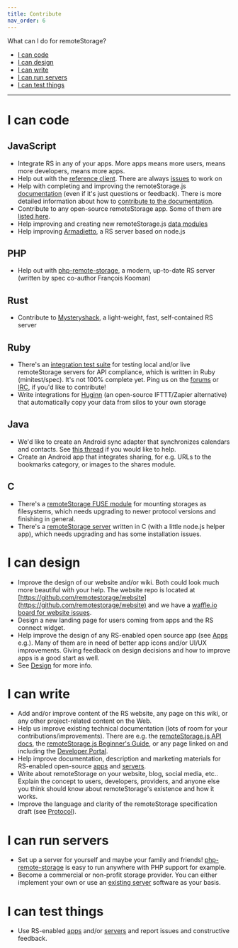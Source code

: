 ```yaml
---
title: Contribute
nav_order: 6
---
```


What can I do for remoteStorage?

* <a href="#i-can-code">I can code</a>
* <a href="#i-can-design">I can design</a>
* <a href="#i-can-write">I can write</a>
* <a href="#i-can-run-servers">I can run servers</a>
* <a href="#i-can-test-things">I can test things</a>

---

# I can code

## JavaScript

* Integrate RS in any of your apps. More apps means more users, means more developers, means more apps.
* Help out with the [reference client](https://github.com/remotestorage/remotestorage.js/). There are always [issues](https://github.com/remotestorage/remotestorage.js/issues) to work on
* Help with completing and improving the remoteStorage.js [documentation](http://remotestoragejs.readthedocs.io/en/latest/) (even if it's just questions or feedback). There is more detailed information about how to [contribute to the documentation](http://remotestoragejs.readthedocs.io/en/latest/contributing/docs.html).
* Contribute to any open-source remoteStorage app. Some of them are [listed here](/apps "Apps").
* Help improving and creating new remoteStorage.js [data modules](https://github.com/remotestorage/modules)
* Help improving [Armadietto](https://github.com/remotestorage/armadietto/), a RS server based on node.js

## PHP

* Help out with [php-remote-storage](https://github.com/fkooman/php-remote-storage), a modern, up-to-date RS server (written by spec co-author François Kooman)

## Rust

* Contribute to [Mysteryshack](https://github.com/untitaker/mysteryshack), a light-weight, fast, self-contained RS server

## Ruby

* There's an [integration test suite](https://github.com/remotestorage/api-test-suite) for testing local and/or live remoteStorage servers for API compliance, which is written in Ruby (minitest/spec). It's not 100% complete yet. Ping us on the [forums](https://community.remotestorage.io/) or [IRC](https://kiwiirc.com/client/irc.freenode.net/#remotestorage), if you'd like to contribute!
* Write integrations for [Huginn](https://github.com/huginn/huginn) (an open-source IFTTT/Zapier alternative) that automatically copy your data from silos to your own storage

## Java

* We'd like to create an Android sync adapter that synchronizes calendars and contacts. See [this thread](https://community.remotestorage.io/t/synchronization-with-carddav-caldav/307/4) if you would like to help.
* Create an Android app that integrates sharing, for e.g. URLs to the bookmarks category, or images to the shares module.

## C

* There's a [remoteStorage FUSE module](https://github.com/remotestorage/fuse) for mounting storages as filesystems, which needs upgrading to newer protocol versions and finishing in general.
* There's a [remoteStorage server](https://github.com/remotestorage/rs-serve) written in C (with a little node.js helper app), which needs upgrading and has some installation issues.

# I can design

* Improve the design of our website and/or wiki. Both could look much more beautiful with your help. The website repo is located at [https://github.com/remotestorage/website](https://github.com/remotestorage/website) and we have a [waffle.io board for website issues](https://waffle.io/remotestorage/website).
* Design a new landing page for users coming from apps and the RS connect widget.
* Help improve the design of any RS-enabled open source app (see [Apps](/apps "Apps") e.g.). Many of them are in need of better app icons and/or UI/UX improvements. Giving feedback on design decisions and how to improve apps is a good start as well.
* See [Design](/wiki/design "Design") for more info.

# I can write

* Add and/or improve content of the RS website, any page on this wiki, or any other project-related content on the Web.
* Help us improve existing technical documentation (lots of room for your contributions/improvements). There are e.g. the [remoteStorage.js API docs](http://remotestoragejs.readthedocs.io/en/latest/), the [remoteStorage.js Beginner's Guide](/wiki/beginners), or any page linked on and including the [Developer Portal](/wiki/developers).
* Help improve documentation, description and marketing materials for RS-enabled open-source [apps](/apps "Apps") and [servers](/servers "Servers").
* Write about remoteStorage on your website, blog, social media, etc.. Explain the concept to users, developers, providers, and anyone else you think should know about remoteStorage's existence and how it works.
* Improve the language and clarity of the remoteStorage specification draft (see [Protocol](/Protocol "Protocol")).

# I can run servers

* Set up a server for yourself and maybe your family and friends! [php-remote-storage](https://github.com/fkooman/php-remote-storage) is easy to run anywhere with PHP support for example.
* Become a commercial or non-profit storage provider. You can either implement your own or use an [existing server](/servers "Servers") software as your basis.

# I can test things

* Use RS-enabled [apps](/apps "Apps") and/or [servers](/servers "Servers") and report issues and constructive feedback.
